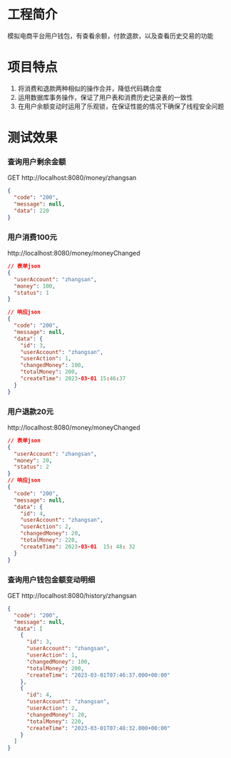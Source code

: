 # 工程简介
模拟电商平台用户钱包，有查看余额，付款退款，以及查看历史交易的功能

# 项目特点
1. 将消费和退款两种相似的操作合并，降低代码耦合度
2. 运用数据库事务操作，保证了用户表和消费历史记录表的一致性
3. 在用户余额变动时运用了乐观锁，在保证性能的情况下确保了线程安全问题
# 测试效果
### 查询用户剩余金额
GET http://localhost:8080/money/zhangsan
```json
{
  "code": "200",
  "message": null,
  "data": 220
}
```


### 用户消费100元
http://localhost:8080/money/moneyChanged
```json
// 表单json
{
  "userAccount": "zhangsan",
  "money": 100,
  "status": 1
}

// 响应json
{
  "code": "200",
  "message": null,
  "data": {
    "id": 3,
    "userAccount": "zhangsan",
    "userAction": 1,
    "changedMoney": 100,
    "totalMoney": 200,
    "createTime": 2023-03-01 15:46:37
  }
}
```



### 用户退款20元
http://localhost:8080/money/moneyChanged
```json
// 表单json
{
  "userAccount": "zhangsan",
  "money": 20,
  "status": 2
}
// 响应json
{
  "code": "200",
  "message": null,
  "data": {
    "id": 4,
    "userAccount": "zhangsan",
    "userAction": 2,
    "changedMoney": 20,
    "totalMoney": 220,
    "createTime": 2023-03-01  15: 48: 32
  }
}
```


### 查询用户钱包金额变动明细
GET http://localhost:8080/history/zhangsan

```json
{
  "code": "200",
  "message": null,
  "data": [
    {
      "id": 3,
      "userAccount": "zhangsan",
      "userAction": 1,
      "changedMoney": 100,
      "totalMoney": 200,
      "createTime": "2023-03-01T07:46:37.000+00:00"
    },
    {
      "id": 4,
      "userAccount": "zhangsan",
      "userAction": 2,
      "changedMoney": 20,
      "totalMoney": 220,
      "createTime": "2023-03-01T07:48:32.000+00:00"
    }
  ]
}
```



